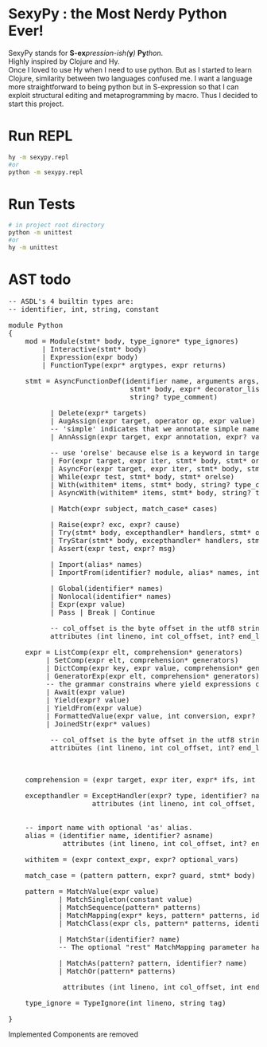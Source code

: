 # SexyPy : the Most Nerdy Python Ever!
SexyPy stands for **S-ex**_pression-ish(_**y**_)_ **Py**_thon_.   
Highly inspired by Clojure and Hy.   
Once I loved to use Hy when I need to use python. But as I started to learn Clojure, similarity between two languages confused me. I want a language more straightforward to being python but in S-expression so that I can exploit structural editing and metaprogramming by macro. Thus I decided to start this project.

# Run REPL
```bash
hy -m sexypy.repl
#or
python -m sexypy.repl
```

# Run Tests
```bash
# in project root directory
python -m unittest
#or
hy -m unittest
```


# AST todo
<pre class="nimrod hljs" style="text-align: start;" data-mce-style="background-color: #f8f8f8; color: #000000; text-align: start;" contenteditable="false" data-mce-selected="1">-- <span class="hljs-type">ASDL</span>'s <span class="hljs-number">4</span> builtin types are:
-- identifier, <span class="hljs-built_in">int</span>, <span class="hljs-built_in">string</span>, constant

module <span class="hljs-type">Python</span>
{
    <span class="hljs-keyword">mod</span> = <span class="hljs-type">Module</span>(<span class="hljs-built_in">stmt</span>* body, type_ignore* type_ignores)
        | <span class="hljs-type">Interactive</span>(<span class="hljs-built_in">stmt</span>* body)
        | <span class="hljs-type">Expression</span>(<span class="hljs-built_in">expr</span> body)
        | <span class="hljs-type">FunctionType</span>(<span class="hljs-built_in">expr</span>* argtypes, <span class="hljs-built_in">expr</span> returns)

    <span class="hljs-built_in">stmt</span> = <span class="hljs-type">AsyncFunctionDef</span>(identifier name, arguments args,
                             <span class="hljs-built_in">stmt</span>* body, <span class="hljs-built_in">expr</span>* decorator_list, <span class="hljs-built_in">expr</span>? returns,
                             <span class="hljs-built_in">string</span>? type_comment)

          | <span class="hljs-type">Delete</span>(<span class="hljs-built_in">expr</span>* targets)
          | <span class="hljs-type">AugAssign</span>(<span class="hljs-built_in">expr</span> target, operator op, <span class="hljs-built_in">expr</span> value)
          -- 'simple' indicates that we annotate simple name <span class="hljs-keyword">without</span> parens
          | <span class="hljs-type">AnnAssign</span>(<span class="hljs-built_in">expr</span> target, <span class="hljs-built_in">expr</span> annotation, <span class="hljs-built_in">expr</span>? value, <span class="hljs-built_in">int</span> simple)

          -- use 'orelse' because <span class="hljs-keyword">else</span> <span class="hljs-keyword">is</span> a keyword <span class="hljs-keyword">in</span> target languages
          | <span class="hljs-type">For</span>(<span class="hljs-built_in">expr</span> target, <span class="hljs-built_in">expr</span> iter, <span class="hljs-built_in">stmt</span>* body, <span class="hljs-built_in">stmt</span>* orelse, <span class="hljs-built_in">string</span>? type_comment)
          | <span class="hljs-type">AsyncFor</span>(<span class="hljs-built_in">expr</span> target, <span class="hljs-built_in">expr</span> iter, <span class="hljs-built_in">stmt</span>* body, <span class="hljs-built_in">stmt</span>* orelse, <span class="hljs-built_in">string</span>? type_comment)
          | <span class="hljs-type">While</span>(<span class="hljs-built_in">expr</span> test, <span class="hljs-built_in">stmt</span>* body, <span class="hljs-built_in">stmt</span>* orelse)
          | <span class="hljs-type">With</span>(withitem* items, <span class="hljs-built_in">stmt</span>* body, <span class="hljs-built_in">string</span>? type_comment)
          | <span class="hljs-type">AsyncWith</span>(withitem* items, <span class="hljs-built_in">stmt</span>* body, <span class="hljs-built_in">string</span>? type_comment)

          | <span class="hljs-type">Match</span>(<span class="hljs-built_in">expr</span> subject, match_case* cases)

          | <span class="hljs-type">Raise</span>(<span class="hljs-built_in">expr</span>? exc, <span class="hljs-built_in">expr</span>? cause)
          | <span class="hljs-type">Try</span>(<span class="hljs-built_in">stmt</span>* body, excepthandler* handlers, <span class="hljs-built_in">stmt</span>* orelse, <span class="hljs-built_in">stmt</span>* finalbody)
          | <span class="hljs-type">TryStar</span>(<span class="hljs-built_in">stmt</span>* body, excepthandler* handlers, <span class="hljs-built_in">stmt</span>* orelse, <span class="hljs-built_in">stmt</span>* finalbody)
          | <span class="hljs-type">Assert</span>(<span class="hljs-built_in">expr</span> test, <span class="hljs-built_in">expr</span>? msg)

          | <span class="hljs-type">Import</span>(alias* names)
          | <span class="hljs-type">ImportFrom</span>(identifier? module, alias* names, <span class="hljs-built_in">int</span>? level)

          | <span class="hljs-type">Global</span>(identifier* names)
          | <span class="hljs-type">Nonlocal</span>(identifier* names)
          | <span class="hljs-type">Expr</span>(<span class="hljs-built_in">expr</span> value)
          | <span class="hljs-type">Pass</span> | <span class="hljs-type">Break</span> | <span class="hljs-type">Continue</span>

          -- col_offset <span class="hljs-keyword">is</span> the byte offset <span class="hljs-keyword">in</span> the utf8 <span class="hljs-built_in">string</span> the parser uses
          attributes (<span class="hljs-built_in">int</span> lineno, <span class="hljs-built_in">int</span> col_offset, <span class="hljs-built_in">int</span>? end_lineno, <span class="hljs-built_in">int</span>? end_col_offset)

    <span class="hljs-built_in">expr</span> = <span class="hljs-type">ListComp</span>(<span class="hljs-built_in">expr</span> elt, comprehension* generators)
         | <span class="hljs-type">SetComp</span>(<span class="hljs-built_in">expr</span> elt, comprehension* generators)
         | <span class="hljs-type">DictComp</span>(<span class="hljs-built_in">expr</span> key, <span class="hljs-built_in">expr</span> value, comprehension* generators)
         | <span class="hljs-type">GeneratorExp</span>(<span class="hljs-built_in">expr</span> elt, comprehension* generators)
         -- the grammar constrains where <span class="hljs-keyword">yield</span> expressions can occur
         | <span class="hljs-type">Await</span>(<span class="hljs-built_in">expr</span> value)
         | <span class="hljs-type">Yield</span>(<span class="hljs-built_in">expr</span>? value)
         | <span class="hljs-type">YieldFrom</span>(<span class="hljs-built_in">expr</span> value)
         | <span class="hljs-type">FormattedValue</span>(<span class="hljs-built_in">expr</span> value, <span class="hljs-built_in">int</span> conversion, <span class="hljs-built_in">expr</span>? format_spec)
         | <span class="hljs-type">JoinedStr</span>(<span class="hljs-built_in">expr</span>* values)

          -- col_offset <span class="hljs-keyword">is</span> the byte offset <span class="hljs-keyword">in</span> the utf8 <span class="hljs-built_in">string</span> the parser uses
          attributes (<span class="hljs-built_in">int</span> lineno, <span class="hljs-built_in">int</span> col_offset, <span class="hljs-built_in">int</span>? end_lineno, <span class="hljs-built_in">int</span>? end_col_offset)



    comprehension = (<span class="hljs-built_in">expr</span> target, <span class="hljs-built_in">expr</span> iter, <span class="hljs-built_in">expr</span>* ifs, <span class="hljs-built_in">int</span> is_async)

    excepthandler = <span class="hljs-type">ExceptHandler</span>(<span class="hljs-built_in">expr</span>? <span class="hljs-keyword">type</span>, identifier? name, <span class="hljs-built_in">stmt</span>* body)
                    attributes (<span class="hljs-built_in">int</span> lineno, <span class="hljs-built_in">int</span> col_offset, <span class="hljs-built_in">int</span>? end_lineno, <span class="hljs-built_in">int</span>? end_col_offset)


    -- <span class="hljs-keyword">import</span> name <span class="hljs-keyword">with</span> optional '<span class="hljs-keyword">as</span>' alias.
    alias = (identifier name, identifier? asname)
             attributes (<span class="hljs-built_in">int</span> lineno, <span class="hljs-built_in">int</span> col_offset, <span class="hljs-built_in">int</span>? end_lineno, <span class="hljs-built_in">int</span>? end_col_offset)

    withitem = (<span class="hljs-built_in">expr</span> context_expr, <span class="hljs-built_in">expr</span>? optional_vars)

    match_case = (pattern pattern, <span class="hljs-built_in">expr</span>? guard, <span class="hljs-built_in">stmt</span>* body)

    pattern = <span class="hljs-type">MatchValue</span>(<span class="hljs-built_in">expr</span> value)
            | <span class="hljs-type">MatchSingleton</span>(constant value)
            | <span class="hljs-type">MatchSequence</span>(pattern* patterns)
            | <span class="hljs-type">MatchMapping</span>(<span class="hljs-built_in">expr</span>* keys, pattern* patterns, identifier? rest)
            | <span class="hljs-type">MatchClass</span>(<span class="hljs-built_in">expr</span> cls, pattern* patterns, identifier* kwd_attrs, pattern* kwd_patterns)

            | <span class="hljs-type">MatchStar</span>(identifier? name)
            -- <span class="hljs-type">The</span> optional <span class="hljs-string">"rest"</span> <span class="hljs-type">MatchMapping</span> parameter handles capturing extra mapping keys

            | <span class="hljs-type">MatchAs</span>(pattern? pattern, identifier? name)
            | <span class="hljs-type">MatchOr</span>(pattern* patterns)

             attributes (<span class="hljs-built_in">int</span> lineno, <span class="hljs-built_in">int</span> col_offset, <span class="hljs-built_in">int</span> end_lineno, <span class="hljs-built_in">int</span> end_col_offset)

    type_ignore = <span class="hljs-type">TypeIgnore</span>(<span class="hljs-built_in">int</span> lineno, <span class="hljs-built_in">string</span> tag)

}</pre>

Implemented Components are removed